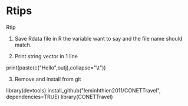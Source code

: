 # Rtips
Rtip
1. Save Rdata file in R the variable want to say and the file name should match.

2. Print string vector in 1 line

 print(paste(c("Hello",outj),collapse="\t"))


3. Remove and install from git

library(devtools)
install_github("leminhthien2011/CONETTravel", dependencies=TRUE)
library(CONETTravel)

